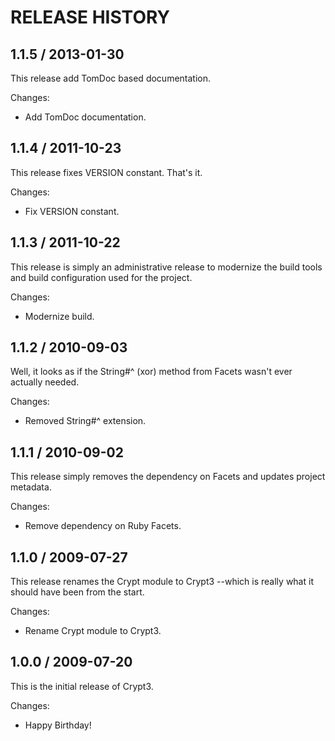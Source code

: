 # RELEASE HISTORY

## 1.1.5 / 2013-01-30

This release add TomDoc based documentation.

Changes:

* Add TomDoc documentation.


## 1.1.4 / 2011-10-23

This release fixes VERSION constant. That's it.

Changes:

* Fix VERSION constant.


## 1.1.3 / 2011-10-22

This release is simply an administrative release to modernize the 
build tools and build configuration used for the project.

Changes:

* Modernize build.


## 1.1.2 / 2010-09-03

Well, it looks as if the String#^ (xor) method from Facets wasn't ever
actually needed.

Changes:

* Removed String#^ extension.


## 1.1.1 / 2010-09-02

This release simply removes the dependency on Facets and updates
project metadata.

Changes:

* Remove dependency on Ruby Facets.


## 1.1.0 / 2009-07-27

This release renames the Crypt module to Crypt3 --which is really
what it should have been from the start.

Changes:

* Rename Crypt module to Crypt3.


## 1.0.0 / 2009-07-20

This is the initial release of Crypt3.

Changes:

* Happy Birthday!

